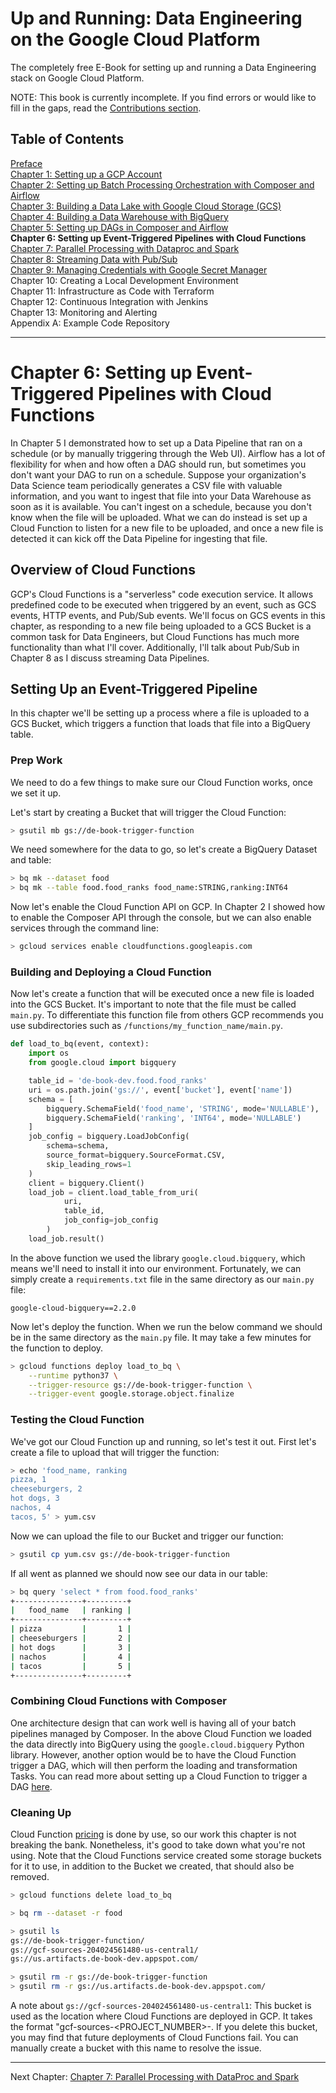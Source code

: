 # Up and Running: Data Engineering on the Google Cloud Platform
The completely free E-Book for setting up and running a Data Engineering stack on Google Cloud Platform.

NOTE: This book is currently incomplete. If you find errors or would like to fill in the gaps, read the [Contributions section](https://github.com/Nunie123/data_engineering_on_gcp_book#user-content-contributions).

## Table of Contents
[Preface](https://github.com/Nunie123/data_engineering_on_gcp_book) <br>
[Chapter 1: Setting up a GCP Account](https://github.com/Nunie123/data_engineering_on_gcp_book/blob/master/ch_1_gcp_account.md) <br>
[Chapter 2: Setting up Batch Processing Orchestration with Composer and Airflow](https://github.com/Nunie123/data_engineering_on_gcp_book/blob/master/ch_2_orchestration.md) <br>
[Chapter 3: Building a Data Lake with Google Cloud Storage (GCS)](https://github.com/Nunie123/data_engineering_on_gcp_book/blob/master/ch_3_data_lake.md) <br>
[Chapter 4: Building a Data Warehouse with BigQuery](https://github.com/Nunie123/data_engineering_on_gcp_book/blob/master/ch_4_data_warehouse.md) <br>
[Chapter 5: Setting up DAGs in Composer and Airflow](https://github.com/Nunie123/data_engineering_on_gcp_book/blob/master/ch_5_dags.md) <br>
**Chapter 6: Setting up Event-Triggered Pipelines with Cloud Functions** <br>
[Chapter 7: Parallel Processing with Dataproc and Spark](https://github.com/Nunie123/data_engineering_on_gcp_book/blob/master/ch_7_parallel_processing.md) <br>
[Chapter 8: Streaming Data with Pub/Sub](https://github.com/Nunie123/data_engineering_on_gcp_book/blob/master/ch_8_streaming.md) <br>
[Chapter 9: Managing Credentials with Google Secret Manager](https://github.com/Nunie123/data_engineering_on_gcp_book/blob/master/ch_9_secrets.md) <br>
Chapter 10: Creating a Local Development Environment <br>
Chapter 11: Infrastructure as Code with Terraform <br>
Chapter 12: Continuous Integration with Jenkins <br>
Chapter 13: Monitoring and Alerting <br>
Appendix A: Example Code Repository


---

# Chapter 6: Setting up Event-Triggered Pipelines with Cloud Functions

In Chapter 5 I demonstrated how to set up a Data Pipeline that ran on a schedule (or by manually triggering through the Web UI). Airflow has a lot of flexibility for when and how often a DAG should run, but sometimes you don't want your DAG to run on a schedule. Suppose your organization's Data Science team periodically generates a CSV file with valuable information, and you want to ingest that file into your Data Warehouse as soon as it is available. You can't ingest on a schedule, because you don't know when the file will be uploaded. What we can do instead is set up a Cloud Function to listen for a new file to be uploaded, and once a new file is detected it can kick off the Data Pipeline for ingesting that file.

## Overview of Cloud Functions
GCP's Cloud Functions is a "serverless" code execution service. It allows predefined code to be executed when triggered by an event, such as GCS events, HTTP events, and Pub/Sub events. We'll focus on GCS events in this chapter, as responding to a new file being uploaded to a GCS Bucket is a common task for Data Engineers, but Cloud Functions has much more functionality than what I'll cover. Additionally, I'll talk about Pub/Sub in Chapter 8 as I discuss streaming Data Pipelines.

## Setting Up an Event-Triggered Pipeline

In this chapter we'll be setting up a process where a file is uploaded to a GCS Bucket, which triggers a function that loads that file into a BigQuery table.

### Prep Work
We need to do a few things to make sure our Cloud Function works, once we set it up.

Let's start by creating a Bucket that will trigger the Cloud Function:
``` bash
> gsutil mb gs://de-book-trigger-function
```

We need somewhere for the data to go, so let's create a BigQuery Dataset and table:
``` bash
> bq mk --dataset food
> bq mk --table food.food_ranks food_name:STRING,ranking:INT64
```

Now let's enable the Cloud Function API on GCP. In Chapter 2 I showed how to enable the Composer API through the console, but we can also enable services through the command line:
``` bash
> gcloud services enable cloudfunctions.googleapis.com
```

### Building and Deploying a Cloud Function
Now let's create a function that will be executed once a new file is loaded into the GCS Bucket. It's important to note that the file must be called `main.py`. To differentiate this function file from others GCP recommends you use subdirectories such as `/functions/my_function_name/main.py`.
``` python
def load_to_bq(event, context):
    import os
    from google.cloud import bigquery

    table_id = 'de-book-dev.food.food_ranks'
    uri = os.path.join('gs://', event['bucket'], event['name'])
    schema = [
        bigquery.SchemaField('food_name', 'STRING', mode='NULLABLE'),
        bigquery.SchemaField('ranking', 'INT64', mode='NULLABLE')
    ]
    job_config = bigquery.LoadJobConfig(
        schema=schema,
        source_format=bigquery.SourceFormat.CSV,
        skip_leading_rows=1
    )
    client = bigquery.Client()
    load_job = client.load_table_from_uri(
            uri,
            table_id,
            job_config=job_config
        )
    load_job.result()
```
In the above function we used the library `google.cloud.bigquery`, which means we'll need to install it into our environment. Fortunately, we can simply create a `requirements.txt` file in the same directory as our `main.py` file:
``` text
google-cloud-bigquery==2.2.0
```

Now let's deploy the function. When we run the below command we should be in the same directory as the `main.py` file. It may take a few minutes for the function to deploy.
``` bash
> gcloud functions deploy load_to_bq \
    --runtime python37 \
    --trigger-resource gs://de-book-trigger-function \
    --trigger-event google.storage.object.finalize
```

### Testing the Cloud Function

We've got our Cloud Function up and running, so let's test it out. First let's create a file to upload that will trigger the function:
``` bash
> echo 'food_name, ranking
pizza, 1
cheeseburgers, 2
hot dogs, 3
nachos, 4
tacos, 5' > yum.csv
```
Now we can upload the file to our Bucket and trigger our function:
``` bash
> gsutil cp yum.csv gs://de-book-trigger-function
```
If all went as planned we should now see our data in our table:
``` bash
> bq query 'select * from food.food_ranks'
+---------------+---------+
|   food_name   | ranking |
+---------------+---------+
| pizza         |       1 |
| cheeseburgers |       2 |
| hot dogs      |       3 |
| nachos        |       4 |
| tacos         |       5 |
+---------------+---------+
```

### Combining Cloud Functions with Composer
One architecture design that can work well is having all of your batch pipelines managed by Composer. In the above Cloud Function we loaded the data directly into BigQuery using the `google.cloud.bigquery` Python library. However, another option would be to have the Cloud Function trigger a DAG, which will then perform the loading and transformation Tasks. You can read more about setting up a Cloud Function to trigger a DAG [here](https://cloud.google.com/composer/docs/how-to/using/triggering-with-gcf).

### Cleaning Up
Cloud Function [pricing](https://cloud.google.com/functions/pricing) is done by use, so our work this chapter is not breaking the bank. Nonetheless, it's good to take down what you're not using. Note that the Cloud Functions service created some storage buckets for it to use, in addition to the Bucket we created, that should also be removed.
``` bash
> gcloud functions delete load_to_bq 

> bq rm --dataset -r food

> gsutil ls
gs://de-book-trigger-function/
gs://gcf-sources-204024561480-us-central1/
gs://us.artifacts.de-book-dev.appspot.com/

> gsutil rm -r gs://de-book-trigger-function
> gsutil rm -r gs://us.artifacts.de-book-dev.appspot.com/
```

A note about `gs://gcf-sources-204024561480-us-central1`: This bucket is used as the location where Cloud Functions are deployed in GCP. It takes the format "gcf-sources-<PROJECT_NUMBER>-<REGION>. If you delete this bucket, you may find that future deployments of Cloud Functions fail. You can manually create a bucket with this name to resolve the issue.

---

Next Chapter: [Chapter 7: Parallel Processing with DataProc and Spark](https://github.com/Nunie123/data_engineering_on_gcp_book/blob/master/ch_7_parallel_processing.md)